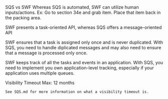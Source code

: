 SQS vs SWF
  Whereas SQS is automated, SWF can utilize human inputs/actions.
    Ex: Go to section 34e and grab item.  Place that item back in the packing area.

  SWF presents a task-oriented API, whereas SQS offers a message-oriented API

  SWF ensures that a task is assigned only once and is never duplicated.  With SQS, you need to handle diplicated messages and may also need to ensure that a message is processed only once.

  SWF keeps track of all the tasks and events in an application.  With SQS, you need to implement you own application-level tracking, especially if your application uses multiple queues.

  Visibility Timeout
    Max: 12 months

    See SQS.md for more information on what a visibility timeout is.